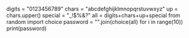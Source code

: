 digits = "0123456789"
chars = "abcdefghijklmnopqrstuvwxyz"
up = chars.upper()
special = "_!$%&?"
all = digits+chars+up+special 
from random import choice
password = "".join(choice(all) for i in range(10))
print(password)
